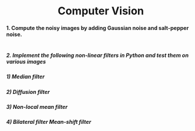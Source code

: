 <h1 align="center">Computer Vision</h1>

#### 1.	Compute the noisy images by adding Gaussian noise and salt-pepper noise.
<h1></h1>

##### 2. Implement the following non-linear filters in Python and test them on various images
##### 1) Median filter 
##### 2) Diffusion filter 
##### 3) Non-local mean filter 
##### 4) Bilateral filter Mean-shift filter
